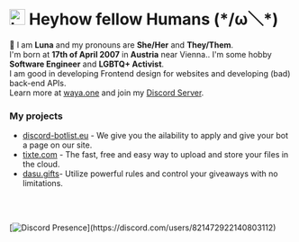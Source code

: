 # <img src="https://user-images.githubusercontent.com/1303154/88677602-1635ba80-d120-11ea-84d8-d263ba5fc3c0.gif" width="28px" alt="hi"> **Heyhow fellow Humans** (\*/ω＼*)

🌈 I am **Luna** and my pronouns are **She/Her** and **They/Them**. <br />
I'm born at **17th of April 2007** in **Austria** near Vienna.. I'm some hobby **Software Engineer** and **LGBTQ+ Activist**. <br />
I am good in developing Frontend design for websites and developing (bad) back-end APIs. <br />
Learn more at [waya.one](https://waya.one/) and join my [Discord Server](https://waya.one/go/discord).

### My projects
- [discord-botlist.eu](https://discord-botlist.eu) - We give you the ailability to apply and give your bot a page on our site. <br />
- [tixte.com](https://discord.gg/cFZM3EJ3hS) - The fast, free and easy way to upload and store your files in the cloud. <br>
- [dasu.gifts](https://discord.com/oauth2/authorize?client_id=525748238255390721&permissions=322785&scope=bot%20applications.commands)- Utilize powerful rules and control your giveaways with no limitations. <br />
<br />
<br />

[![Discord Presence](https://lanyard-profile-readme.vercel.app/api/821472922140803112?theme=dark&bg=242430&animated=true&idleMessage=Probably%20sleeping%20right%20now..)](https://discord.com/users/821472922140803112)
